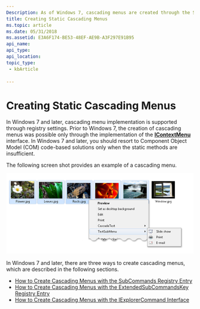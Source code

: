 ```yaml
---
Description: As of Windows 7, cascading menus are created through the SubCommands registry entry, the ExtendedSubCommandsKey registry entry, or the IExplorerCommand interface.
title: Creating Static Cascading Menus
ms.topic: article
ms.date: 05/31/2018
ms.assetid: E3A6F174-BE53-48EF-AE9B-A3F297E91B95
api_name: 
api_type: 
api_location: 
topic_type: 
 - kbArticle

---
```


# Creating Static Cascading Menus

In Windows 7 and later, cascading menu implementation is supported through registry settings. Prior to Windows 7, the creation of cascading menus was possible only through the implementation of the [**IContextMenu**](https://msdn.microsoft.com/library/Bb776095(v=VS.85).aspx) interface. In Windows 7 and later, you should resort to Component Object Model (COM) code-based solutions only when the static methods are insufficient.

The following screen shot provides an example of a cascading menu.

![screen shot showing an example of a cascading menu](images/file-assoc/filecascademenu2ndex.png)

In Windows 7 and later, there are three ways to create cascading menus, which are described in the following sections.

-   [How to Create Cascading Menus with the SubCommands Registry Entry](how-to--create-cascading-menus-with-the-subcommands-registry-entry.md)
-   [How to Create Cascading Menus with the ExtendedSubCommandsKey Registry Entry](how-to-create-cascading-menus-with-the-extendedsubcommandskey-registry-entry.md)
-   [How to Create Cascading Menus with the IExplorerCommand Interface](how-to-create-cascading-menus-with-the-iexplorercommand-interface.md)

 

 




